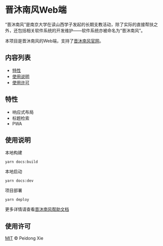 # 晋沐南风Web端

“晋沐南风”是南京大学在读山西学子发起的长期支教活动，除了实际的直接帮扶之外，还包括相关软件系统的开发维护——软件系统亦被命名为“晋沐南风”。

本项目是晋沐南风的Web端，支持了[晋沐南风官网](https://southwind.peaceandlove.top)。

## 内容列表

- [特性](#特性)
- [使用说明](#使用说明)
- [使用许可](#使用许可)

## 特性

- 响应式布局
- 标题检索
- PWA

## 使用说明

本地构建

``` shell
yarn docs:build
```

本地启动

``` shell
yarn docs:dev
```

项目部署
``` shell
yarn deploy
```

更多详情请查看[晋沐南风帮助文档](https://southwind.peaceandlove.top/help)

## 使用许可

[MIT](LICENSE) © Peidong Xie
